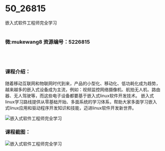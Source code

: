 # 50_26815
嵌入式软件工程师完全学习
<br/></br>
<h3>微:mukewang8 资源编号：5226815</h3>
<br/></br>
<h3>课程介绍：</h3>
<p>随着移动互联网和物联网时代到来，产品的小型化、移动化、低功耗化成为趋势，越来越多的<a title="查看与 嵌入式 相关的文章" target="_blank">嵌入式</a>设备成为主流，例如：视频监控网络摄像机、航拍无人机、路由器、无人驾驶等，而这些电子设备都要基于<a title="查看与 嵌入式 相关的文章" target="_blank">嵌入式</a>linux软件开发技术。 嵌入式linux学习路线提供从零基础开始、多面系统的学习体系，帮助大家多面学习嵌入式linux应用和驱动程序开发知识和技能，迈进linux软件开发新世界。</p>
<p><img src="https://www.ko996.com/wp-content/uploads/img/2022/10/1-10-300x236.png" alt="嵌入式软件工程师完全学习"></p>
<div class="info-desc">
<h3>课程截图：</h3>
<p><img src="https://www.ko996.com/wp-content/uploads/img/2022/10/2-9.png" alt="嵌入式软件工程师完全学习"></p>


			
</div>
